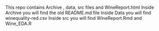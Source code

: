This repo contains 
Archive  , data, src files and WineReport.html
Inside Archive you will find the old README.md file
Inside Data you will find winequality-red.csv
Inside src you will find WineReport.Rmd and Wine_EDA.R
